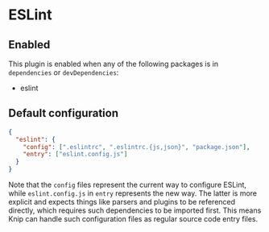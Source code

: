 # ESLint

## Enabled

This plugin is enabled when any of the following packages is in `dependencies` or `devDependencies`:

- eslint

## Default configuration

```json
{
  "eslint": {
    "config": [".eslintrc", ".eslintrc.{js,json}", "package.json"],
    "entry": ["eslint.config.js"]
  }
}
```

Note that the `config` files represent the current way to configure ESLint, while `eslint.config.js` in `entry`
represents the new way. The latter is more explicit and expects things like parsers and plugins to be referenced
directly, which requires such dependencies to be imported first. This means Knip can handle such configuration files as
regular source code entry files.
